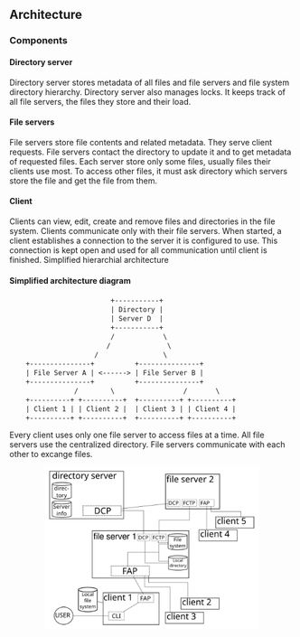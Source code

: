 <a id="arch"></a>
Architecture
------------

### Components

#### Directory server
Directory server stores metadata of all files and file servers and file system directory hierarchy. Directory server also manages locks. It keeps track of all file servers, the files they store and their load.

#### File servers
File servers store file contents and related metadata. They serve client requests. File servers contact the directory to update it and to get metadata of requested files. Each server store only some files, usually files their clients use most. To access other files, it must ask directory which servers store the file and get the file from them.

#### Client
Clients can view, edit, create and remove files and directories in the file system. Clients communicate only with their file servers. When started, a client establishes a connection to the server it is configured to use. This connection is kept open and used for all communication until client is finished.
Simplified hierarchial architecture

#### Simplified architecture diagram

							 +-----------+                          
							 | Directory |                          
							 | Server D  |                         
							 +-----------+                          
							 /            \                           
							/              \                          
						 /                \                         
		+---------------+          +---------------+                       
		| File Server A | <------> | File Server B |                     
		+---------------+          +---------------+ 
					/        \                 /       \
		+----------+ +----------+  +----------+ +----------+                   
		| Client 1 | | Client 2 |  | Client 3 | | Client 4 |
		+----------+ +----------+  +----------+ +----------+                           
                                                   
Every client uses only one file server to access files at a time. All file servers use the centralized directory. File servers communicate with each other to excange files.

<center><img alt="System architecture diagram" src="arch.svg" width="75%"></center>


